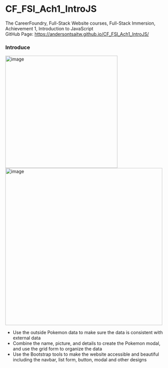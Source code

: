 # CF_FSI_Ach1_IntroJS
The CareerFoundry, Full-Stack Website courses, Full-Stack Immersion, Achievement 1, Introduction to JavaScript  
GitHub Page: https://andersontsaitw.github.io/CF_FSI_Ach1_IntroJS/

### Introduce
<img width="350" alt="image" src="https://github.com/AndersonTsaiTW/CF_FSI_Ach1_IntroJS/assets/113076298/4fc0aeda-44b5-42d6-be5a-4ba3bd4356e3"><img width="490" alt="image" src="https://github.com/AndersonTsaiTW/CF_FSI_Ach1_IntroJS/assets/113076298/699f22ef-c8e9-4cbd-88a3-6fa587e181e8">
* Use the outside Pokemon data to make sure the data is consistent with external data
* Combine the name, picture, and details to create the Pokemon modal, and use the grid form to organize the data
* Use the Bootstrap tools to make the website accessible and beautiful including the navbar, list form, button, modal and other designs  








